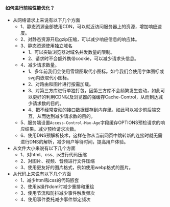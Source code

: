 #### 如何进行前端性能优化？
* 从网络请求上来说有以下几个方面
  - 1、静态资源全部使用CDN，可以就近访问服务器上的资源，增加响应速度。
  - 2、对静态资源开启gzip压缩，可以减少响应信息的响应体。
  - 3、静态资源使用独立域名
    - 1、可以突破浏览器对域名并发数量的限制。
    - 2、请求时不会额外携带cookie，可以减少请求头信息。
  - 4、减少请求数量。
    - 1、多年前我们会使用雪碧图取代小图标。如今我们会使用字体图标或svg内嵌取代小图标。
    - 2、对路由和图片进行按需加载。
    - 3、对第三方库进行单独打包，因第三方库不会频繁发生变动，如此可以更好的利用CDN以及浏览器的强缓存Cache-Control，从而到达减少请求数的目的。
    - 4、把不经常变动的接口数据缓存到内存里。如此可以减少前后端交互，从而达到减少请求数的目的。
  - 5、服务端设置`Access-Control-Max-Age`字段缓存OPTIONS预检请求的响应结果。减少预检请求次数。
  - 6、使用DNS预解析技术，这样在你从当前网页中跳转新的连接时就无需进行DNS的解析，减少用户等待时间，提高用户体验。
* 从文件大小来说有以下几个方面
  - 1、对html、css、js进行代码压缩
  - 2、对图片、视频、音频进行文件压缩
  - 3、使用更友好的图片格式，例如使用webp格式的图片。
* 从代码上来说有以下几个方面
  - 1、减少html和css的代码嵌套
  - 2、使用js操作dom时减少重排和重绘
  - 3、使用节流和防抖减少事件触发频次
  - 4、使用事件委托减少事件绑定频次
